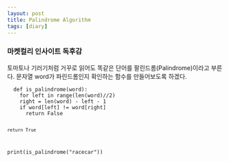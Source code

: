 ```yaml
---
layout: post
title: Palindrome Algorithm
tags: [diary]
---
```

### 마켓컬리 인사이트 독후감

<div class="message">
 토마토나 기러기처럼 거꾸로 읽어도 똑같은 단어를 팔린드롬(Palindrome)이라고 부른다. 문자열 word가 파린드롬인지 확인하는 함수를 만들어보도록 하겠다. 
</div>

<code>
  def is_palindrome(word):
    for left in range(len(word)//2)
    right = len(word) - left - 1
    if word[left] != word[right]
      return False

    return True
  
  print(is_palindrome("racecar"))
</code>
